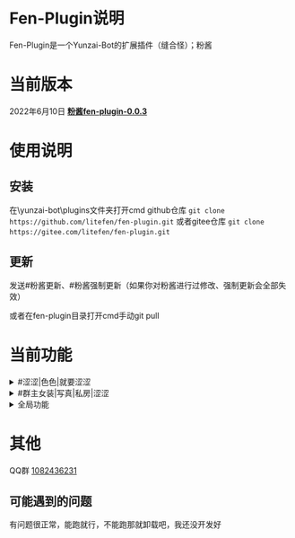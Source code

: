 # Fen-Plugin说明
Fen-Plugin是一个Yunzai-Bot的扩展插件（缝合怪）；粉酱
# 当前版本
2022年6月10日 [**粉酱fen-plugin-0.0.3**](https://github.com/litefen/fen-plugin)
# 使用说明
## 安装
在\yunzai-bot\plugins文件夹打开cmd
github仓库
`git clone  https://github.com/litefen/fen-plugin.git`
或者gitee仓库
`git clone  https://gitee.com/litefen/fen-plugin.git`

## 更新

 发送#粉酱更新、#粉酱强制更新（如果你对粉酱进行过修改、强制更新会全部失效）

或者在fen-plugin目录打开cmd手动git pull
# 当前功能

<details>
<summary>#涩涩|色色|就要涩涩</summary>

不可以涩涩，涩涩就挨打
 
<img src="data/readme/涩涩.png" alt="#涩涩">
 
#偏要|就要|偏要|给我涩涩
都说了不可以，涩涩就禁言五分钟（需要bot是管理员）
 
<img src="data/readme/就要涩涩.png" alt="#涩涩">
</details>

<details>
<summary>#群主女装|写真|私房|涩涩</summary>
 
禁言五分钟（需要是管理员）

（可以添加自己的名字，打开apps\群主写真.js修改正则为自己的名字即可）
 
<img src="data/readme/群主女装.png" alt="#群主女装">
</details>

<details>
<summary>全局功能</summary>
代替yunzai的全局表情包、语音功能；增加视频功能；发送文件名触发

*音频、语音文件/resources/global/voice/*
 
<img src="data/readme/哒哒哒.png" alt="全局">

*表情、图片目录/resources/global/img/*
 
<img src="data/readme/吃啥呢.png" alt="全局">

*视频文件/resources/global/video/*
 
<img src="data/readme/啊对对对.png" alt="全局">

</details>

# 其他
QQ群 [1082436231](https://jq.qq.com/?_wv=1027&k=VKPVXSfU)
## 可能遇到的问题

有问题很正常，能跑就行，不能跑那就卸载吧，我还没开发好
